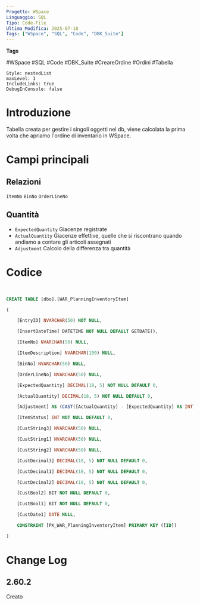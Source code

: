 ```yaml
---
Progetto: WSpace
Linguaggio: SQL
Tipo: Code-File
Ultima Modifica: 2025-07-18
Tags: ["WSpace", "SQL", "Code", "DBK_Suite"]
---
```

**Tags**

#WSpace #SQL #Code #DBK_Suite #CreareOrdine #Ordini #Tabella


```table-of-contents
Style: nestedList
maxLevel: 1
IncludeLinks: true
DebugInConsole: false
```

# Introduzione

Tabella creata per gestire i singoli oggetti nel db, viene calcolata la prima volta che apriamo l'ordine di inventario in WSpace. 

# Campi principali 

## Relazioni 
`ItemNo` `BinNo` `OrderLineNo`

## Quantità 
- `ExpectedQuantity`  Giacenze registrate 
 - `ActualQuantity` Giacenze effettive, quelle che si riscontrano quando andiamo a contare gli articoli assegnati 
 - `Adjustment` Calcolo della differenza tra quantità 
 

# Codice 
```SQL cpp fold title:WAR_PlanningInventoryItem 
  

CREATE TABLE [dbo].[WAR_PlanningInventoryItem]

(

    [EntryID] NVARCHAR(50) NOT NULL,

    [InsertDateTime] DATETIME NOT NULL DEFAULT GETDATE(),

    [ItemNo] NVARCHAR(50) NULL,

    [ItemDescription] NVARCHAR(100) NULL,

    [BinNo] NVARCHAR(50) NULL,

    [OrderLineNo] NVARCHAR(50) NULL,

    [ExpectedQuantity] DECIMAL(18, 5) NOT NULL DEFAULT 0,

    [ActualQuantity] DECIMAL(18, 5) NOT NULL DEFAULT 0,

    [Adjustment] AS (CAST([ActualQuantity] - [ExpectedQuantity] AS INT)) PERSISTED,

    [ItemStatus] INT NOT NULL DEFAULT 0,

    [CustString3] NVARCHAR(50) NULL,

    [CustString1] NVARCHAR(50) NULL,

    [CustString2] NVARCHAR(50) NULL,

    [CustDecimal3] DECIMAL(18, 5) NOT NULL DEFAULT 0,

    [CustDecimal1] DECIMAL(18, 5) NOT NULL DEFAULT 0,

    [CustDecimal2] DECIMAL(18, 5) NOT NULL DEFAULT 0,

    [CustBool2] BIT NOT NULL DEFAULT 0,

    [CustBool1] BIT NOT NULL DEFAULT 0,

    [CustDate1] DATE NULL,

    CONSTRAINT [PK_WAR_PlanningInventoryItem] PRIMARY KEY ([ID])

)

```

# Change Log
## 2.60.2
Creato 


